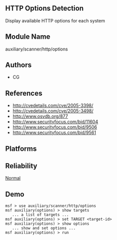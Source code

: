 ## HTTP Options Detection

Display available HTTP options for each system


## Module Name
auxiliary/scanner/http/options

## Authors
* CG


## References
* http://cvedetails.com/cve/2005-3398/
* http://cvedetails.com/cve/2005-3498/
* http://www.osvdb.org/877
* http://www.securityfocus.com/bid/11604
* http://www.securityfocus.com/bid/9506
* http://www.securityfocus.com/bid/9561




## Platforms


## Reliability
[Normal](https://github.com/rapid7/metasploit-framework/wiki/Exploit-Ranking)

## Demo

```
msf > use auxiliary/scanner/http/options
msf auxiliary(options) > show targets
   ... a list of targets ...
msf auxiliary(options) > set TARGET <target-id>
msf auxiliary(options) > show options
   ... show and set options ...
msf auxiliary(options) > run
```
    
    
